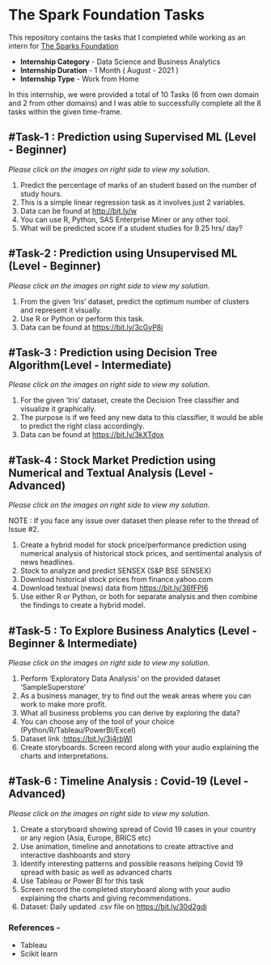 # The Spark Foundation Tasks                                         

This repository contains the tasks that I completed while working as an intern for [The Sparks Foundation](https://www.thesparksfoundationsingapore.org/)
- **Internship Category** - Data Science and Business Analytics
- **Internship Duration** - 1 Month ( August - 2021 )
- **Internship Type** - Work from Home

In this internship, we were provided a total of 10 Tasks (6 from own domain and 2 from other domains) and I was able to successfully complete all the 8 tasks within the given time-frame.

## #Task-1 : Prediction using Supervised ML (Level - Beginner)           
*Please click on the images on right side to view my solution.*
1. Predict the percentage of marks of an student based on the number of study hours.
2. This is a simple linear regression task as it involves just 2 variables.
3. Data can be found at http://bit.ly/w
4. You can use R, Python, SAS Enterprise Miner or any other tool.
5. What will be predicted score if a student studies for 9.25 hrs/ day?

## #Task-2 : Prediction using Unsupervised ML (Level - Beginner)
*Please click on the images on right side to view my solution.*

1. From the given ‘Iris’ dataset, predict the optimum number of clusters and represent it visually.
2. Use R or Python or perform this task.
3. Data can be found at https://bit.ly/3cGyP8j


## #Task-3 : Prediction using Decision Tree Algorithm(Level - Intermediate)
*Please click on the images on right side to view my solution.*

1. For the given ‘Iris’ dataset, create the Decision Tree classifier and visualize it graphically.
2. The purpose is if we feed any new data to this classifier, it would be able to predict the right class accordingly.
3. Data can be found at https://bit.ly/3kXTdox


## #Task-4 : Stock Market Prediction using Numerical and Textual Analysis (Level - Advanced)
*Please click on the images on right side to view my solution.*

NOTE : If you face any issue over dataset then please refer to the thread of Issue #2.

1. Create a hybrid model for stock price/performance prediction using numerical analysis of historical stock prices, and sentimental analysis of news headlines.
2. Stock to analyze and predict SENSEX (S&P BSE SENSEX)
3. Download historical stock prices from finance.yahoo.com
4. Download textual (news) data from https://bit.ly/36fFPI6
5. Use either R or Python, or both for separate analysis and then combine the findings to create a hybrid model.


## #Task-5 : To Explore Business Analytics (Level - Beginner & Intermediate)
*Please click on the images on right side to view my solution.*

1. Perform ‘Exploratory Data Analysis’ on the provided dataset ‘SampleSuperstore’
2. As a business manager, try to find out the weak areas where you can work to make more profit.
3. What all business problems you can derive by exploring the data?
4. You can choose any of the tool of your choice (Python/R/Tableau/PowerBI/Excel)
5. Dataset link :https://bit.ly/3i4rbWl
6. Create storyboards. Screen record along with your audio explaining the charts and interpretations.


## #Task-6 : Timeline Analysis : Covid-19 (Level - Advanced)
*Please click on the images on right side to view my solution.*

1. Create a storyboard showing spread of Covid 19 cases in your country or any region (Asia, Europe, BRICS etc)
2. Use animation, timeline and annotations to create attractive and interactive dashboards and story
3. Identify interesting patterns and possible reasons helping Covid 19 spread with basic as well as advanced charts
4. Use Tableau or Power BI for this task
5. Screen record the completed storyboard along with your audio explaining the charts and giving recommendations.
6. Dataset: Daily updated .csv file on https://bit.ly/30d2gdi

### References -
- Tableau
- Scikit learn









